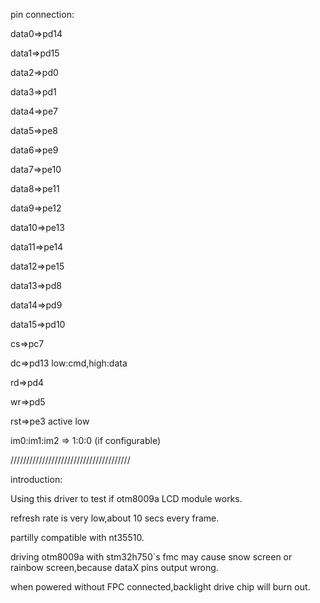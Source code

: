pin connection:


data0=>pd14

data1=>pd15

data2=>pd0

data3=>pd1

data4=>pe7

data5=>pe8

data6=>pe9

data7=>pe10

data8=>pe11

data9=>pe12

data10=>pe13

data11=>pe14

data12=>pe15

data13=>pd8

data14=>pd9

data15=>pd10

cs=>pc7 

dc=>pd13  low:cmd,high:data

rd=>pd4

wr=>pd5

rst=>pe3  active low


im0:im1:im2 => 1:0:0 (if configurable)


//////////////////////////////////////

introduction:

Using this driver to test if otm8009a LCD module works.

refresh rate is very low,about 10 secs every frame.

partilly compatible with nt35510.
 
driving otm8009a with stm32h750`s fmc may cause snow screen or rainbow screen,because dataX pins output wrong.

when powered without FPC connected,backlight drive chip will burn out. 

